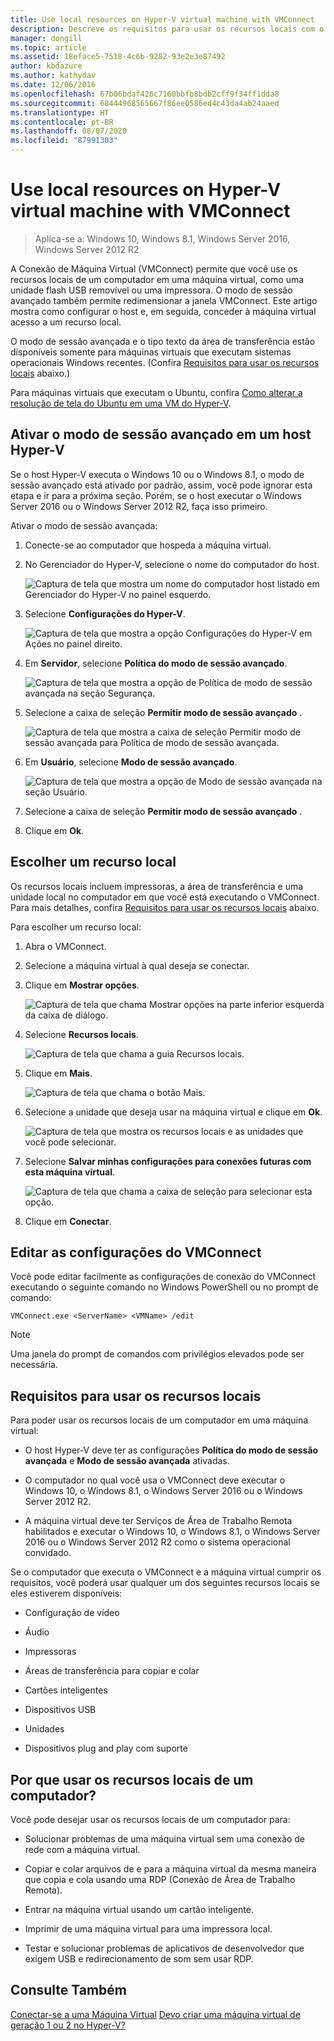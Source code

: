 ```yaml
---
title: Use local resources on Hyper-V virtual machine with VMConnect
description: Descreve os requisitos para usar os recursos locais com o VMConnect
manager: dongill
ms.topic: article
ms.assetid: 18eface5-7518-4c6b-9282-93e2e3e87492
author: kbdazure
ms.author: kathydav
ms.date: 12/06/2016
ms.openlocfilehash: 67b06bdaf426c7160bbfb8bdb2cff9f34ff1dda8
ms.sourcegitcommit: 68444968565667f86ee0586ed4c43da4ab24aaed
ms.translationtype: HT
ms.contentlocale: pt-BR
ms.lasthandoff: 08/07/2020
ms.locfileid: "87991303"
---
```

# <a name="use-local-resources-on-hyper-v-virtual-machine-with-vmconnect"></a>Use local resources on Hyper-V virtual machine with VMConnect

>Aplica-se a: Windows 10, Windows 8.1, Windows Server 2016, Windows Server 2012 R2

A Conexão de Máquina Virtual (VMConnect) permite que você use os recursos locais de um computador em uma máquina virtual, como uma unidade flash USB removível ou uma impressora. O modo de sessão avançado também permite redimensionar a janela VMConnect. Este artigo mostra como configurar o host e, em seguida, conceder à máquina virtual acesso a um recurso local.

O modo de sessão avançada e o tipo texto da área de transferência estão disponíveis somente para máquinas virtuais que executam sistemas operacionais Windows recentes. \(Confira [Requisitos para usar os recursos locais](#requirements-for-using-local-resources) abaixo.\)

Para máquinas virtuais que executam o Ubuntu, confira [Como alterar a resolução de tela do Ubuntu em uma VM do Hyper-V](/archive/blogs/virtual_pc_guy/changing-ubuntu-screen-resolution-in-a-hyper-v-vm).

## <a name="turn-on-enhanced-session-mode-on-a-hyper-v-host"></a>Ativar o modo de sessão avançado em um host Hyper-V
Se o host Hyper-V executa o Windows 10 ou o Windows 8.1, o modo de sessão avançado está ativado por padrão, assim, você pode ignorar esta etapa e ir para a próxima seção. Porém, se o host executar o Windows Server 2016 ou o Windows Server 2012 R2, faça isso primeiro.

Ativar o modo de sessão avançada:

1.  Conecte-se ao computador que hospeda a máquina virtual.

2.  No Gerenciador do Hyper-V, selecione o nome do computador do host.

    ![Captura de tela que mostra um nome do computador host listado em Gerenciador do Hyper-V no painel esquerdo.](media/Hyper-V-HyperVManager-HostNameSelected.png)

3.  Selecione **Configurações do Hyper-V**.

    ![Captura de tela que mostra a opção Configurações do Hyper-V em Ações no painel direito.](media/HyperV-ActionsHyperVSettings.png)

4.  Em **Servidor**, selecione **Política do modo de sessão avançado**.

    ![Captura de tela que mostra a opção de Política de modo de sessão avançada na seção Segurança.](media/Hyper-V-Settings-ServerEnhancedSessionModePolicy.png)

5.  Selecione a caixa de seleção **Permitir modo de sessão avançado** .

    ![Captura de tela que mostra a caixa de seleção Permitir modo de sessão avançada para Política de modo de sessão avançada.](media/Hyper-V-Settings-EnhancedSessionModePolicyCheckBox.png)

6.  Em **Usuário**, selecione **Modo de sessão avançado**.

    ![Captura de tela que mostra a opção de Modo de sessão avançada na seção Usuário. ](media/Hyper-V-Settings-UserEnhancedSessionMode.png)

7.  Selecione a caixa de seleção **Permitir modo de sessão avançado** .

8.  Clique em **Ok**.

## <a name="choose-a-local-resource"></a>Escolher um recurso local

Os recursos locais incluem impressoras, a área de transferência e uma unidade local no computador em que você está executando o VMConnect. Para mais detalhes, confira [Requisitos para usar os recursos locais](#requirements-for-using-local-resources) abaixo.

Para escolher um recurso local:

1.  Abra o VMConnect.

2.  Selecione a máquina virtual à qual deseja se conectar.

3.  Clique em **Mostrar opções**.

    ![Captura de tela que chama Mostrar opções na parte inferior esquerda da caixa de diálogo.](media/HyperV-VMConnect-DisplayConfig.png)

4.  Selecione **Recursos locais**.

    ![Captura de tela que chama a guia Recursos locais.](media/HyperV-VMConnect-DisplayConfig-LocalResources.png)

5.  Clique em **Mais**.

    ![Captura de tela que chama o botão Mais.](media/HyperV-VMConnect-DisplayConfig-LocalResourcesMore.png)

6.  Selecione a unidade que deseja usar na máquina virtual e clique em **Ok**.

    ![Captura de tela que mostra os recursos locais e as unidades que você pode selecionar.](media/HyperV-VMConnect-Settings-LocalResourcesDrives.png)

7.  Selecione **Salvar minhas configurações para conexões futuras com esta máquina virtual**.

    ![Captura de tela que chama a caixa de seleção para selecionar esta opção.](media/HyperV-VMConnect-SaveSettings.png)

8.  Clique em **Conectar**.

## <a name="edit-vmconnect-settings"></a>Editar as configurações do VMConnect

Você pode editar facilmente as configurações de conexão do VMConnect executando o seguinte comando no Windows PowerShell ou no prompt de comando:

`VMConnect.exe <ServerName> <VMName> /edit`

> [!Note]
> Uma janela do prompt de comandos com privilégios elevados pode ser necessária.

## <a name="requirements-for-using-local-resources"></a>Requisitos para usar os recursos locais

Para poder usar os recursos locais de um computador em uma máquina virtual:

-   O host Hyper-V deve ter as configurações **Política do modo de sessão avançada** e **Modo de sessão avançada** ativadas.

-   O computador no qual você usa o VMConnect deve executar o Windows 10, o Windows 8.1, o Windows Server 2016 ou o Windows Server 2012 R2.

-   A máquina virtual deve ter Serviços de Área de Trabalho Remota habilitados e executar o Windows 10, o Windows 8.1, o Windows Server 2016 ou o Windows Server 2012 R2 como o sistema operacional convidado.

Se o computador que executa o VMConnect e a máquina virtual cumprir os requisitos, você poderá usar qualquer um dos seguintes recursos locais se eles estiverem disponíveis:

-   Configuração de vídeo

-   Áudio

-   Impressoras

-   Áreas de transferência para copiar e colar

-   Cartões inteligentes

-   Dispositivos USB

-   Unidades

-   Dispositivos plug and play com suporte

## <a name="why-use-a-computers-local-resources"></a>Por que usar os recursos locais de um computador?
Você pode desejar usar os recursos locais de um computador para:

-   Solucionar problemas de uma máquina virtual sem uma conexão de rede com a máquina virtual.

-   Copiar e colar arquivos de e para a máquina virtual da mesma maneira que copia e cola usando uma RDP (Conexão de Área de Trabalho Remota).

-   Entrar na máquina virtual usando um cartão inteligente.

-   Imprimir de uma máquina virtual para uma impressora local.

-   Testar e solucionar problemas de aplicativos de desenvolvedor que exigem USB e redirecionamento de som sem usar RDP.

## <a name="see-also"></a>Consulte Também
[Conectar-se a uma Máquina Virtual](/previous-versions/windows/it-pro/windows-server-2008-R2-and-2008/cc742407(v=ws.11))
[Devo criar uma máquina virtual de geração 1 ou 2 no Hyper-V?](../plan/Should-I-create-a-generation-1-or-2-virtual-machine-in-Hyper-V.md)